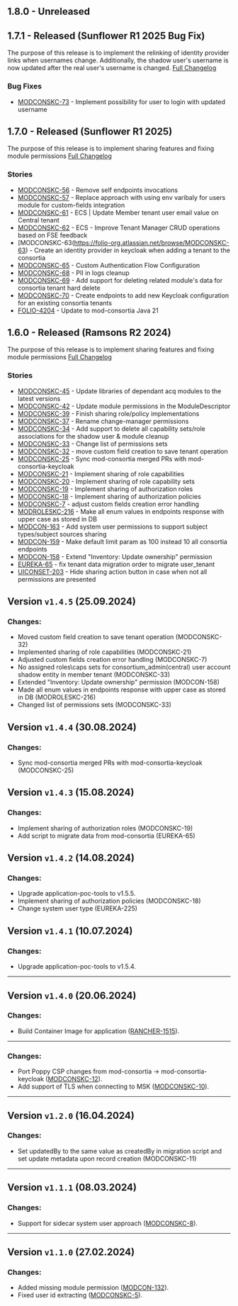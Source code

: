 ## 1.8.0 - Unreleased

## 1.7.1 - Released (Sunflower R1 2025 Bug Fix)
The purpose of this release is to implement the relinking of identity provider links when usernames change.
Additionally, the shadow user's username is now updated after the real user's username is changed.
[Full Changelog](https://github.com/folio-org/mod-consortia/compare/v1.7.0...v1.7.1)

### Bug Fixes
* [MODCONSKC-73](https://folio-org.atlassian.net/browse/MODCONSKC-73) - Implement possibility for user to login with updated username

## 1.7.0 - Released (Sunflower R1 2025)
The purpose of this release is to implement sharing features and fixing module permissions
[Full Changelog](https://github.com/folio-org/mod-consortia/compare/v1.6.0...v1.7.0)

### Stories
* [MODCONSKC-56](https://folio-org.atlassian.net/browse/MODCONSKC-56) - Remove self endpoints invocations
* [MODCONSKC-57](https://folio-org.atlassian.net/browse/MODCONSKC-57) - Replace approach with using env varibaly for users module for custom-fields integration
* [MODCONSKC-61](https://folio-org.atlassian.net/browse/MODCONSKC-61) - ECS | Update Member tenant user email value on Central tenant
* [MODCONSKC-62](https://folio-org.atlassian.net/browse/MODCONSKC-62) - ECS - Improve Tenant Manager CRUD operations based on FSE feedback
* [MODCONSKC-63(https://folio-org.atlassian.net/browse/MODCONSKC-63) - Create an identity provider in keycloak when adding a tenant to the consortia
* [MODCONSKC-65](https://folio-org.atlassian.net/browse/MODCONSKC-65) - Custom Authentication Flow Configuration
* [MODCONSKC-68](https://folio-org.atlassian.net/browse/MODCONSKC-68) - PII in logs cleanup
* [MODCONSKC-69](https://folio-org.atlassian.net/browse/MODCONSKC-69) - Add support for deleting related module's data for consortia tenant hard delete
* [MODCONSKC-70](https://folio-org.atlassian.net/browse/MODCONSKC-70) - Create endpoints to add new Keycloak configuration for an existing consortia tenants
* [FOLIO-4204](https://folio-org.atlassian.net/browse/FOLIO-4204) - Update to mod-consortia Java 21


## 1.6.0 - Released (Ramsons R2 2024)
The purpose of this release is to implement sharing features and fixing module permissions
[Full Changelog](https://github.com/folio-org/mod-consortia/compare/v1.1.0...v1.2.0)

### Stories
* [MODCONSKC-45](https://folio-org.atlassian.net/browse/MODCONSKC-45) - Update libraries of dependant acq modules to the latest versions
* [MODCONSKC-42](https://folio-org.atlassian.net/browse/MODCONSKC-42) - Update module permissions in the ModuleDescriptor
* [MODCONSKC-39](https://folio-org.atlassian.net/browse/MODCONSKC-39) - Finish sharing role/policy implementations
* [MODCONSKC-37](https://folio-org.atlassian.net/browse/MODCONSKC-39) - Rename change-manager permissions
* [MODCONSKC-34](https://folio-org.atlassian.net/browse/MODCONSKC-34) - Add support to delete all capability sets/role associations for the shadow user & module cleanup
* [MODCONSKC-33](https://folio-org.atlassian.net/browse/MODCONSKC-33) - Change list of permissions sets
* [MODCONSKC-32](https://folio-org.atlassian.net/browse/MODCONSKC-32) - move custom field creation to save tenant operation
* [MODCONSKC-25](https://folio-org.atlassian.net/browse/MODCONSKC-25) - Sync mod-consortia merged PRs with mod-consortia-keycloak
* [MODCONSKC-21](https://folio-org.atlassian.net/browse/MODCONSKC-21) - Implement sharing of role capabilities
* [MODCONSKC-20](https://folio-org.atlassian.net/browse/MODCONSKC-20) - Implement sharing of role capability sets
* [MODCONSKC-19](https://folio-org.atlassian.net/browse/MODCONSKC-19) - Implement sharing of authorization roles
* [MODCONSKC-18](https://folio-org.atlassian.net/browse/MODCONSKC-18) - Implement sharing of authorization policies
* [MODCONSKC-7](https://folio-org.atlassian.net/browse/MODCONSKC-7) - adjust custom fields creation error handling
* [MODROLESKC-216](https://folio-org.atlassian.net/browse/MODROLESKC-216) - Make all enum values in endpoints response with upper case as stored in DB
* [MODCON-163](https://folio-org.atlassian.net/browse/MODCON-163) - Add system user permissions to support subject types/subject sources sharing
* [MODCON-159](https://folio-org.atlassian.net/browse/MODCON-159) - Make default limit param as 100 instead 10 all consortia endpoints
* [MODCON-158](https://folio-org.atlassian.net/browse/MODCON-158) - Extend "Inventory: Update ownership" permission
* [EUREKA-65](https://folio-org.atlassian.net/browse/EUREKA-65) - fix tenant data migration order to migrate user_tenant
* [UICONSET-203](https://folio-org.atlassian.net/browse/UICONSET-203) - Hide sharing action button in case when not all permissions are presented


## Version `v1.4.5` (25.09.2024)
### Changes:
* Moved custom field creation to save tenant operation (MODCONSKC-32)
* Implemented sharing of role capabilities (MODCONSKC-21)
* Adjusted custom fields creation error handling (MODCONSKC-7)
* No assigned roles\caps sets for consortium_admin(central) user account shadow entity in member tenant (MODCONSKC-33)
* Extended "Inventory: Update ownership" permission (MODCON-158)
* Made all enum values in endpoints response with upper case as stored in DB (MODROLESKC-216)
* Changed list of permissions sets (MODCONSKC-33)

## Version `v1.4.4` (30.08.2024)
### Changes:
* Sync mod-consortia merged PRs with mod-consortia-keycloak (MODCONSKC-25)

## Version `v1.4.3` (15.08.2024)
### Changes:
* Implement sharing of authorization roles (MODCONSKC-19)
* Аdd script to migrate data from mod-consortia (EUREKA-65)

## Version `v1.4.2` (14.08.2024)
### Changes:
* Upgrade application-poc-tools to v1.5.5.
* Implement sharing of authorization policies (MODCONSKC-18)
* Change system user type (EUREKA-225)

## Version `v1.4.1` (10.07.2024)
### Changes:
* Upgrade application-poc-tools to v1.5.4.

---
## Version `v1.4.0` (20.06.2024)
### Changes:
* Build Container Image for application ([RANCHER-1515](https://folio-org.atlassian.net/browse/RANCHER-1515)).

---
### Changes:
* Port Poppy CSP changes from mod-consortia -> mod-consortia-keycloak ([MODCONSKC-12](https://folio-org.atlassian.net/browse/MODCONSKC-12)).
* Add support of TLS when connecting to MSK ([MODCONSKC-10](https://folio-org.atlassian.net/browse/MODCONSKC-10)).

---
## Version `v1.2.0` (16.04.2024)
### Changes:
* Set updatedBy to the same value as createdBy in migration script and set update metadata upon record creation (MODCONSKC-11)

---
## Version `v1.1.1` (08.03.2024)
### Changes:
* Support for sidecar system user approach ([MODCONSKC-8](https://folio-org.atlassian.net/browse/MODCONSKC-8)).

---
## Version `v1.1.0` (27.02.2024)
### Changes:
* Added missing module permission ([MODCON-132](https://folio-org.atlassian.net/browse/MODCON-132)).
* Fixed user id extracting ([MODCONSKC-5](https://folio-org.atlassian.net/browse/MODCONSKC-5)).
